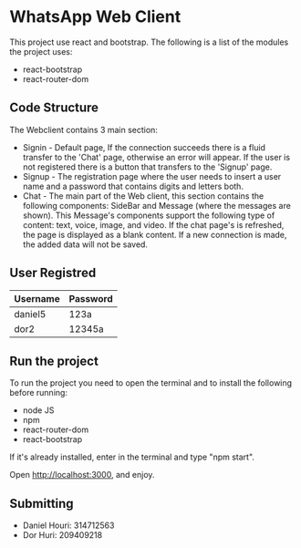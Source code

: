 # WhatsApp Web Client

This project use react and bootstrap.
The following is a list of the modules the project uses:
- react-bootstrap
- react-router-dom

## Code Structure

The Webclient contains 3 main section:
- Signin - Default page, If the connection succeeds there is a fluid transfer to the 'Chat' page, otherwise an error will appear. If the user is not registered there is a button that transfers to the 'Signup' page.
- Signup - The registration page where the user needs to insert a user name and a password that contains digits and letters both.
- Chat - The main part of the Web client, this section contains the following components: SideBar and Message (where the messages are shown). This Message's components support the following type of content: text, voice, image, and video.
If the chat page's is refreshed, the page is displayed as a blank content. If a new connection is made, the added data will not be saved.

## User Registred

| Username  | Password |
| ------------- | ------------- |
| daniel5  | 123a  |
| dor2  | 12345a  |


## Run the project
To run the project you need to open the terminal and to install the following before running:
* node JS
* npm 
* react-router-dom
* react-bootstrap

If it's already installed, enter in the terminal and type "npm start".

Open [http://localhost:3000](http://localhost:3000), and enjoy.

## Submitting

- Daniel Houri: 314712563
- Dor Huri: 209409218
